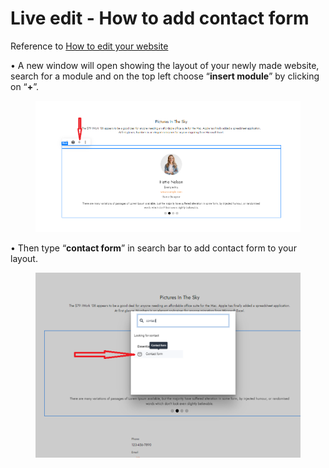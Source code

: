 # Live edit - How to add contact form

Reference to [How to edit your website](https://help.microweber.com/user-guide/live-edit-how-to-edit-you-site)

• A new window will open showing the layout of your newly made website, search for a module and on the top left choose “**insert module**” by clicking on “**+**”.

<figure><img src=".gitbook/assets/image (50).png" alt=""><figcaption></figcaption></figure>

• Then type “**contact form**” in search bar to add contact form to your layout.

<figure><img src=".gitbook/assets/image (51).png" alt=""><figcaption></figcaption></figure>
